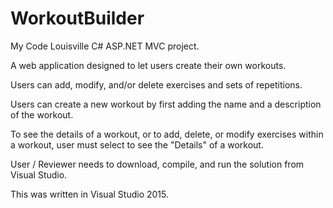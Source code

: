 # WorkoutBuilder

My Code Louisville C# ASP.NET MVC project.

A web application designed to let users create their own workouts.

Users can add, modify, and/or delete exercises and sets of repetitions.

Users can create a new workout by first adding the name and a description of the workout. 

To see the details of a workout, or to add, delete, or modify exercises within a workout, user must select 
to see the "Details" of a workout.

User / Reviewer needs to download, compile, and run the solution from Visual Studio.  

This was written in Visual Studio 2015.